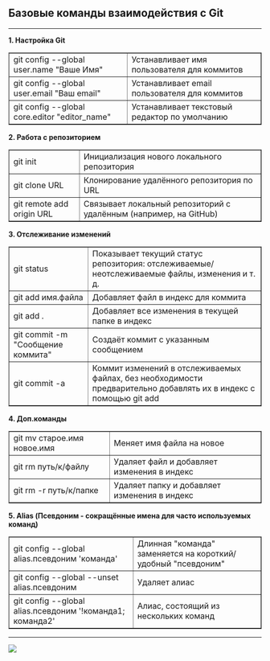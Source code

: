 ## Базовые команды взаимодействия с Git
---
**1. Настройка Git**
<table border=1>
    <tr>
        <td>git config --global user.name "Ваше Имя"</td>
        <td>Устанавливает имя пользователя для коммитов</td>
    </tr>
    <tr>
        <td>git config --global user.email "Ваш email"</td>
        <td>Устанавливает email пользователя для коммитов</td>
    </tr>
	<tr>
        <td>git config --global core.editor "editor_name"</td>
        <td>Устанавливает текстовый редактор по умолчанию</td>
    </tr>
</table>

**2. Работа с репозиторием**
<table border=1>
    <tr>
        <td>git init</td>
        <td>Инициализация нового локального репозитория</td>
    </tr>
    <tr>
        <td>git clone URL</td>
        <td>Клонирование удалённого репозитория по URL</td>
    </tr>
	<tr>
        <td>git remote add origin URL</td>
        <td>Связывает локальный репозиторий с удалённым (например, на GitHub)</td>
    </tr>
</table>

**3. Отслеживание изменений**
<table border=1>
    <tr>
        <td>git status</td>
        <td>Показывает текущий статус репозитория: отслеживаемые/неотслеживаемые файлы, изменения и т. д.</td>
    </tr>
    <tr>
        <td>git add имя.файла</td>
        <td>Добавляет файл в индекс для коммита</td>
    </tr>
	<tr>
        <td>git add .</td>
        <td>Добавляет все изменения в текущей папке в индекс</td>
    </tr>
	<tr>
        <td>git commit -m "Сообщение коммита"</td>
        <td>Создаёт коммит с указанным сообщением</td>
    </tr>
	<tr>
        <td>git commit -a</td>
        <td>Коммит изменений в отслеживаемых файлах, без необходимости предварительно добавлять их в индекс с помощью git add</td>
    </tr>
</table>

**4. Доп.команды**
<table border=1>
    <tr>
        <td>git mv старое.имя новое.имя</td>
        <td>Меняет имя файла на новое</td>
    </tr>
    <tr>
        <td>git rm путь/к/файлу</td>
        <td>Удаляет файл и добавляет изменения в индекс</td>
    </tr>
	<tr>
        <td>git rm -r путь/к/папке</td>
        <td>Удаляет папку и добавляет изменения в индекс</td>
    </tr>
</table>

**5. Alias (Псевдоним - сокращённые имена для часто используемых команд)**
<table border=1>
    <tr>
        <td>git config --global alias.псевдоним 'команда'</td>
        <td>Длинная "команда" заменяется на короткий/удобный "псевдоним"</td>
    </tr>
    <tr>
        <td>git config --global --unset alias.псевдоним</td>
        <td>Удаляет алиас</td>
    </tr>
	<tr>
        <td>git config --global alias.псевдоним '!команда1; команда2'</td>
        <td>Алиас, состоящий из нескольких команд</td>
    </tr>
</table>


---

![](https://miro.medium.com/v2/resize:fit:1000/1*zw0bLFWkaAP2QPfhxkoDEA.png)

